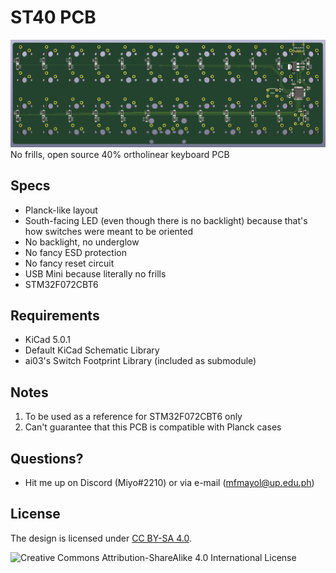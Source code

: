 # ST40 PCB
![ST40 PCB](https://raw.githubusercontent.com/coarse/st40/master/renders/back.PNG)
No frills, open source 40% ortholinear keyboard PCB

## Specs

- Planck-like layout
- South-facing LED (even though there is no backlight) because that's how switches were meant to be oriented
- No backlight, no underglow
- No fancy ESD protection
- No fancy reset circuit
- USB Mini because literally no frills
- STM32F072CBT6

## Requirements

- KiCad 5.0.1
- Default KiCad Schematic Library
- ai03's Switch Footprint Library (included as submodule)

## Notes

1. To be used as a reference for STM32F072CBT6 only
2. Can't guarantee that this PCB is compatible with Planck cases

## Questions?

 - Hit me up on Discord (Miyo#2210) or via e-mail (mfmayol@up.edu.ph)
 
## License

The design is licensed under [CC BY-SA 4.0](https://creativecommons.org/licenses/by-sa/4.0/).

![Creative Commons Attribution-ShareAlike 4.0 International License](https://i.creativecommons.org/l/by-sa/4.0/88x31.png)
